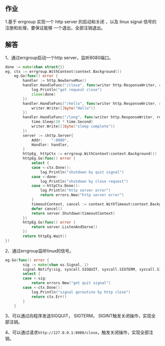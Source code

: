 ## 作业

1.基于 errgroup 实现一个 http server 的启动和关闭 ，以及 linux signal 信号的注册和处理，要保证能够 一个退出，全部注销退出。



## 解答

1、通过errgroup启动一个http server，监听8080端口。

```go
done := make(chan struct{})
eg, ctx := errgroup.WithContext(context.Background())
	eg.Go(func() error {
		handler := http.NewServeMux()
		handler.HandleFunc("/close", func(writer http.ResponseWriter, request *http.Request) {
			log.Println("get request close")
			close(done)
		})
		handler.HandleFunc("/hello", func(writer http.ResponseWriter, request *http.Request) {
			writer.Write([]byte("Hello"))
		})
		handler.HandleFunc("/long", func(writer http.ResponseWriter, request *http.Request) {
			time.Sleep(10 * time.Second)
			writer.Write([]byte("sleep complete"))
		})
		server := &http.Server{
			Addr:    ":8080",
			Handler: handler,
		}
		httpEg, httpCtx := errgroup.WithContext(context.Background())
		httpEg.Go(func() error {
			select {
			case <-ctx.Done():
				log.Println("shutdown by quit signal")
			case <-done:
				log.Println("shutdown by close request")
			case <-httpCtx.Done():
				log.Println("http server error")
				return errors.New("http server error")
			}
			timeoutContext, cancel := context.WithTimeout(context.Background(), 3*time.Second)
			defer cancel()
			return server.Shutdown(timeoutContext)
		})
		httpEg.Go(func() error {
			return server.ListenAndServe()
		})
		return httpEg.Wait()
})
```

2、通过errgroup监听linux的信号。

```go
eg.Go(func() error {
		sig := make(chan os.Signal, 1)
		signal.Notify(sig, syscall.SIGQUIT, syscall.SIGTERM, syscall.SIGINT)
		select {
		case <-sig:
			return errors.New("get quit signal")
		case <-ctx.Done():
			log.Println("signal goroutine by http close")
			return ctx.Err()
		}
	}
```

3、可以通过向程序发送SIGQUIT， SIGTERM， SIGINT触发关闭操作，实现全部注销。

4、可以通过请求`http://127.0.0.1:8080/close`，触发关闭操作，实现全部注销。

